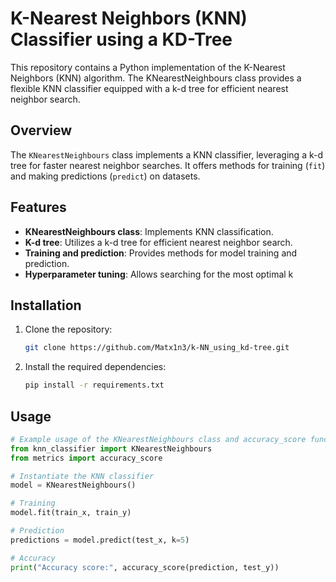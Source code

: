 # K-Nearest Neighbors (KNN) Classifier using a KD-Tree

This repository contains a Python implementation of the K-Nearest Neighbors (KNN) algorithm. The KNearestNeighbours class provides a flexible KNN classifier equipped with a k-d tree for efficient nearest neighbor search.

## Overview

The `KNearestNeighbours` class implements a KNN classifier, leveraging a k-d tree for faster nearest neighbor searches. It offers methods for training (`fit`) and making predictions (`predict`) on datasets.

## Features

- **KNearestNeighbours class**: Implements KNN classification.
- **K-d tree**: Utilizes a k-d tree for efficient nearest neighbor search.
- **Training and prediction**: Provides methods for model training and prediction.
- **Hyperparameter tuning**: Allows searching for the most optimal k

## Installation

1. Clone the repository:

    ```bash
    git clone https://github.com/Matx1n3/k-NN_using_kd-tree.git
    ```

2. Install the required dependencies:

    ```bash
    pip install -r requirements.txt
    ```

## Usage

```python
# Example usage of the KNearestNeighbours class and accuracy_score function
from knn_classifier import KNearestNeighbours
from metrics import accuracy_score

# Instantiate the KNN classifier
model = KNearestNeighbours()

# Training
model.fit(train_x, train_y)

# Prediction
predictions = model.predict(test_x, k=5)

# Accuracy
print("Accuracy score:", accuracy_score(prediction, test_y))
